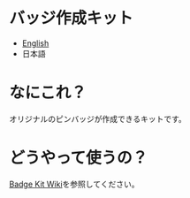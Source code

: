 バッジ作成キット
================

- [English](README.md)
- 日本語

# なにこれ？

オリジナルのピンバッジが作成できるキットです。

# どうやって使うの？

[Badge Kit Wiki](https://github.com/ms0503/BadgeKit/wiki/How-to-use)を参照してください。
